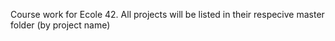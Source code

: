 Course work for Ecole 42. All projects will be listed in their respecive master folder (by project name)
